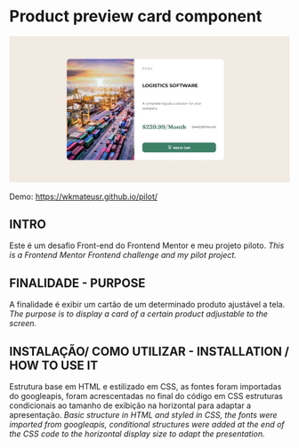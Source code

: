 # Product preview card component

![Design preview for the Product preview card component coding challenge](./design/desktop-design.jpg)

Demo: https://wkmateusr.github.io/pilot/

## INTRO

Este é um desafio Front-end do Frontend Mentor e meu projeto piloto.
*This is a Frontend Mentor Frontend challenge and my pilot project.*

## FINALIDADE - PURPOSE

A finalidade é exibir um cartão de um determinado produto ajustável a tela.
*The purpose is to display a card of a certain product adjustable to the screen.*

## INSTALAÇÃO/ COMO UTILIZAR - INSTALLATION / HOW TO USE IT

Estrutura base em HTML e estilizado em CSS, as fontes foram importadas do googleapis, foram acrescentadas no final do código em CSS estruturas condicionais ao tamanho de exibição na horizontal para adaptar a apresentação.
*Basic structure in HTML and styled in CSS, the fonts were imported from googleapis, conditional structures were added at the end of the CSS code to the horizontal display size to adapt the presentation.*
